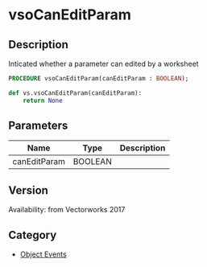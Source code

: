 # vsoCanEditParam

## Description
Inticated whether a parameter can edited by a worksheet

```pascal
PROCEDURE vsoCanEditParam(canEditParam : BOOLEAN);
```

```python
def vs.vsoCanEditParam(canEditParam):
    return None
```

## Parameters
|Name|Type|Description|
|---|---|---|
|canEditParam|BOOLEAN|   |

## Version
Availability: from Vectorworks 2017

## Category
* [Object Events](../Categories/Object%20Events.md)
